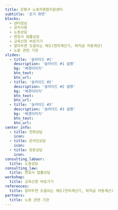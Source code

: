 ```yaml
---
title: 은평구 노동자종합지원센터
subtitle: '초기 화면'
blocks:
  - 센터정보
  - 공지사항
  - 노동상담
  - 변호사 법률상담
  - 교육신청 바로가기
  - 알아두면 도움되는 제도(연차계산기, 퇴직금 자동계산)
  - 노동 관련 기관
slides:
  - title: '슬라이드 #1'
    description: '슬라이드 #1 설명'
    bg: '배경이미지'
    btn_text:
    btn_url:
  - title: '슬라이드 #2'
    description: '슬라이드 #2 설명'
    bg: '배경이미지'
    btn_text:
    btn_url:
  - title: '슬라이드 #3'
    description: '슬라이드 #3 설명'
    bg: '배경이미지'
    btn_text:
    btn_url:
center_info:
  - title: 전화상담
    icon:
  - title: 온라인상담
    icon: 
  - title: 방문상담
    icon:
consulting_labaor:
  title: 노동상담
consulting_law:
  title: 변호사 법률상담
workshop: 
  title: 교육신청 바로가기
references:
  title: 알아두면 도움되는 제도(연차계산기, 퇴직금 자동계산)
partners:
  title: 노동 관련 기관
---
```

